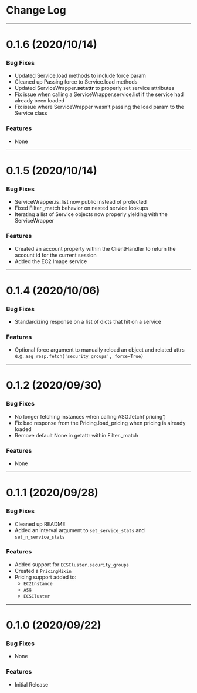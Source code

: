 # Change Log
---

# 0.1.6 (2020/10/14)

### Bug Fixes
* Updated Service.load methods to include force param
* Cleaned up Passing force to Service.load methods
* Updated ServiceWrapper.__setattr__ to properly set service attributes
* Fix issue when calling a ServiceWrapper.service.list if the service had already been loaded
* Fix issue where ServiceWrapper wasn't passing the load param to the Service class

### Features
* None

---

# 0.1.5 (2020/10/14)

### Bug Fixes
* ServiceWrapper.is_list now public instead of protected
* Fixed Filter._match behavior on nested service lookups 
* Iterating a list of Service objects now properly yielding with the ServiceWrapper 

### Features
* Created an account property within the ClientHandler to return the account id for the current session
* Added the EC2 Image service


---

# 0.1.4 (2020/10/06)

### Bug Fixes
* Standardizing response on a list of dicts that hit on a service

### Features
* Optional force argument to manually reload an object and related attrs e.g. `asg_resp.fetch('security_groups', force=True)`

---

# 0.1.2 (2020/09/30)

### Bug Fixes
* No longer fetching instances when calling ASG.fetch('pricing')
* Fix bad response from the Pricing.load_pricing when pricing is already loaded
* Remove default None in getattr within Filter._match

### Features
* None

---

# 0.1.1 (2020/09/28)

### Bug Fixes
* Cleaned up README
* Added an interval argument to `set_service_stats` and `set_n_service_stats`

### Features
* Added support for `ECSCluster.security_groups`
* Created a `PricingMixin`
* Pricing support added to:
  * `EC2Instance` 
  * `ASG` 
  * `ECSCluster` 

---

# 0.1.0 (2020/09/22)

### Bug Fixes
* None

### Features
* Initial Release
